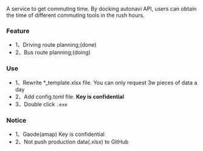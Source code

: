 A service to get commuting time. 
By docking autonavi API, 
users can obtain the time of different commuting tools in the rush hours.

### Feature
- 1、Driving route planning;(done)
- 2、Bus route planning;(doing)

### Use
- 1、Rewrite *_template.xlsx file. You can only request 3w pieces of data a day
- 2、Add config.toml file. **Key is confidential**
- 3、Double click `.exe`

### Notice
- 1、Gaode(amap) Key is confidential
- 2、Not push production data(.xlsx) to GitHub